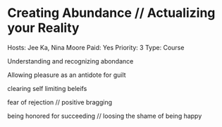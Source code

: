 # Creating Abundance // Actualizing your Reality

Hosts: Jee Ka, Nina Moore
Paid: Yes
Priority: 3
Type: Course

Understanding and recognizing abondance 

Allowing pleasure as an antidote for guilt 

clearing self limiting beleifs

fear of rejection // positive bragging 

being honored for succeeding // loosing the shame of being happy